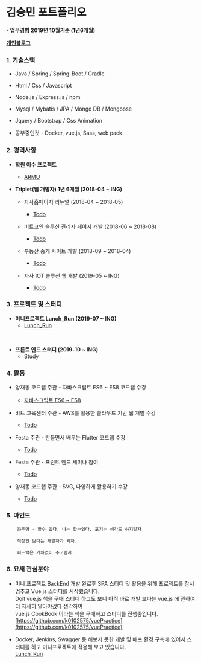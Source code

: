 # 김승민 포트폴리오

**- 업무경험 2019년 10월기준 (1년6개월)**

**[개인블로그](https://k0102575.github.io/)**

### 1. 기술스택

* Java / Spring / Spring-Boot / Gradle

* Html / Css / Javascript

* Node.js / Express.js / npm

* Mysql / Mybatis / JPA / Mongo DB / Mongoose

* Jquery / Bootstrap / Css Animation

* 공부중인것 - Docker, vue.js, Sass, web pack

### 2. 경력사항

- **학원 이수 프로젝트**
   * [ARMU](https://github.com/k0102575/ARMU)

- **Triplet(웹 개발자) 1년 6개월 (2018-04 ~ ING)**
   * 자사홈페이지 리뉴얼 (2018-04 ~ 2018-05)
      * [Todo](Todo)

   * 비트코인 솔루션 관리자 페이지 개발 (2018-06 ~ 2018-08)
      * [Todo](Todo)

   * 부동산 중개 사이트 개발 (2018-09 ~ 2018-04)
      * [Todo](Todo)

   * 자사 IOT 솔루션 웹 개발 (2019-05 ~ ING)
      * [Todo](Todo)

### 3. 프로젝트 및 스터디

- **미니프로젝트 Lunch_Run (2019-07 ~ ING)**
   * [Lunch_Run](https://github.com/jmt-map/Lunch_Run_Server)
<br>

- **프론트 엔드 스터디 (2019-10 ~ ING)**
   * [Study](https://github.com/WANZARGEN/rare-idiots/wiki/Session-Plan)

### 4. 활동
   * 양재동 코드랩 주관 - 자바스크립트 ES6 ~ ES8 코드랩 수강
      * [자바스크립트 ES6 ~ ES8](https://k0102575.github.io/review/review-javascript-ES6)

   * 비트 교육센터 주관 - AWS를 활용한 클라우드 기반 웹 개발 수강
      * [Todo](Todo)

   * Festa 주관 - 만들면서 배우는 Flutter 코드랩 수강
      * [Todo](Todo)

   * Festa 주관 - 프런트 엔드 세미나 참여
      * [Todo](Todo)

   * 양재동 코드랩 주관 - SVG, 다양하게 활용하기 수강
      * [Todo](Todo)

### 5. 마인드
```
    좌우명 - 할수 있다. 나는 할수있다. 포기는 생각도 하지말자

    직장인 보다는 개발자가 되자.

    피드백은 가차없이 주고받자.
```

### 6. 요새 관심분야
- 미니 프로젝트 BackEnd 개발 완료후 SPA 스터디 및 활용을 위해 프로젝트를 잠시 멈추고 Vue.js 스터디를 시작했습니다.<br>
   Doit vue.js 책을 구매 스터디 하고도 보니 아직 바로 개발 보다는 vue.js 에 관하여 더 자세히 알아야겠다 생각하여<br>
   vue.js CookBook 이라는 책을 구매하고 스터디를 진행중입니다.<br>
   [https://github.com/k0102575/vuePractice](https://github.com/k0102575/vuePractice)
   <br>

- Docker, Jenkins, Swagger 등 해보지 못한 개발 및 배포 환경 구축에 있어서 스터디를 하고 미니프로젝트에 적용해 보고 있습니다.<br>
   [Lunch_Run](https://github.com/jmt-map/Lunch_Run_Server)
